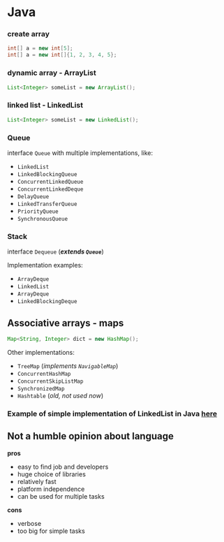 # Java

### create array
```java
int[] a = new int[5];
int[] a = new int[]{1, 2, 3, 4, 5}; 
```
### dynamic array - ArrayList
```java
List<Integer> someList = new ArrayList();
```

### linked list - LinkedList
```java
List<Integer> someList = new LinkedList();
```

### Queue
interface `Queue` with multiple implementations, like: 

- `LinkedList` 
- `LinkedBlockingQueue`
- `ConcurrentLinkedQueue`
- `ConcurrentLinkedDeque`
- `DelayQueue`
- `LinkedTransferQueue`
- `PriorityQueue`
- `SynchronousQueue`

### Stack
interface `Dequeue` (**_extends `Queue`_**)

Implementation examples:

- `ArrayDeque`  
- `LinkedList` 
- `ArrayDeque`  
- `LinkedBlockingDeque`

<div id="map" />
 
## Associative arrays - maps
```java
Map<String, Integer> dict = new HashMap();
```
Other implementations:

- `TreeMap` (_implements `NavigableMap`_)
- `ConcurrentHashMap`
- `ConcurrentSkipListMap`
- `SynchronizedMap`
- `Hashtable` (_old, not used now_)

### Example of simple implementation of LinkedList in Java [here](/linkedlist.html#java)


## Not a humble opinion about language
**pros**

- easy to find job and developers
- huge choice of libraries
- relatively fast
- platform independence
- can be used for multiple tasks 


**cons**

- verbose
- too big for simple tasks

